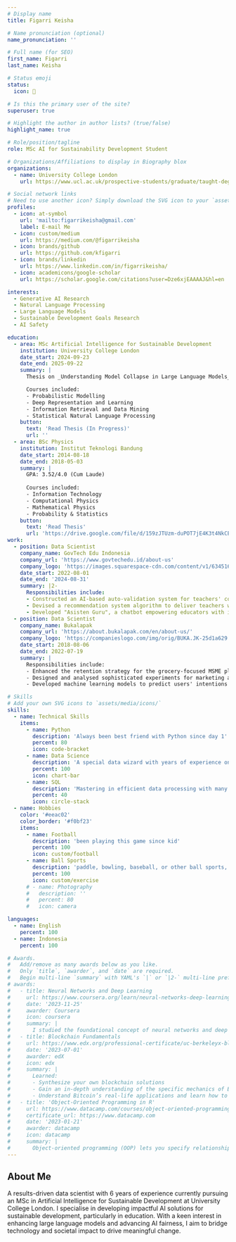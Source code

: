 ```yaml
---
# Display name
title: Figarri Keisha

# Name pronunciation (optional)
name_pronunciation: ''

# Full name (for SEO)
first_name: Figarri
last_name: Keisha

# Status emoji
status:
  icon: 🤖

# Is this the primary user of the site?
superuser: true

# Highlight the author in author lists? (true/false)
highlight_name: true

# Role/position/tagline
role: MSc AI for Sustainability Development Student

# Organizations/Affiliations to display in Biography blox
organizations:
  - name: University College London
    url: https://www.ucl.ac.uk/prospective-students/graduate/taught-degrees/artificial-intelligence-sustainable-development-msc

# Social network links
# Need to use another icon? Simply download the SVG icon to your `assets/media/icons/` folder.
profiles:
  - icon: at-symbol
    url: 'mailto:figarrikeisha@gmail.com'
    label: E-mail Me
  - icon: custom/medium
    url: https://medium.com/@figarrikeisha
  - icon: brands/github
    url: https://github.com/kfigarri
  - icon: brands/linkedin
    url: https://www.linkedin.com/in/figarrikeisha/
  - icon: academicons/google-scholar
    url: https://scholar.google.com/citations?user=Dze6xjEAAAAJ&hl=en

interests:
  - Generative AI Research
  - Natural Language Processing
  - Large Language Models
  - Sustainable Development Goals Research
  - AI Safety 

education:
  - area: MSc Artificial Intelligence for Sustainable Development
    institution: University College London
    date_start: 2024-09-23
    date_end: 2025-09-22
    summary: |
      Thesis on _Understanding Model Collapse in Large Language Models_, a degradation in factual accuracy that arises under recursive synthetic training. Supervised by [Prof Philip Treleaven](http://www0.cs.ucl.ac.uk/staff/p.treleaven/) and in collaboration with [Holistic AI](https://www.holisticai.com/about).

      Courses included:
      - Probabilistic Modelling
      - Deep Representation and Learning
      - Information Retrieval and Data Mining
      - Statistical Natural Language Processing
    button:
      text: 'Read Thesis (In Progress)'
      url: ''
  - area: BSc Physics
    institution: Institut Teknologi Bandung
    date_start: 2014-08-18
    date_end: 2018-05-03
    summary: |
      GPA: 3.52/4.0 (Cum Laude)
      
      Courses included:
      - Information Technology
      - Computational Physics
      - Mathematical Physics
      - Probability & Statistics
    button:
      text: 'Read Thesis'
      url: 'https://drive.google.com/file/d/159zJTUzm-duPOT7jE4K3t4NkCEVu1xM5/view?usp=drive_link'
work:
  - position: Data Scientist
    company_name: GovTech Edu Indonesia
    company_url: 'https://www.govtechedu.id/about-us'
    company_logo: 'https://images.squarespace-cdn.com/content/v1/634516bde48db10ce13c8279/930e9e3a-54a5-41ef-b461-7c2f86ec0ce4/Logo+Aseet_Reverse+Logo.png'
    date_start: 2022-08-01
    date_end: '2024-08-31'
    summary: |2-
      Responsibilities include:
      - Constructed an AI-based auto-validation system for teachers' competency assessment files, saving the government a substantial 280,000 GBP in manual validation costs in 1 year running.
      - Devised a recommendation system algorithm to deliver teachers with meticulously curated high-quality content, yielding a significant 17% increase in the monthly count of teachers accessing educational materials.
      - Developed "Asisten Guru", a chatbot empowering educators with ideas and suggestions on educational topics, while providing the government with valuable insights from its first controlled AI-educator interaction.
  - position: Data Scientist
    company_name: Bukalapak
    company_url: 'https://about.bukalapak.com/en/about-us/'
    company_logo: 'https://companieslogo.com/img/orig/BUKA.JK-25d1a629.png?t=1720244491'
    date_start: 2018-08-06
    date_end: 2022-07-19
    summary: |
      Responsibilities include:
      - Enhanced the retention strategy for the grocery-focused MSME platform (Mitra Bukalapak) by formulating a customer segmentation methodology grounded in Recency, Frequency, and Monetary (RFM) principles, culminating in a noteworthy 10% augmentation of the monthly retention rate.
      - Designed and analysed sophisticated experiments for marketing and promotional campaign strategies to enhance users' conversion.
      - Developed machine learning models to predict users' intentions in the search feature of marketplace app.

# Skills
# Add your own SVG icons to `assets/media/icons/`
skills:
  - name: Technical Skills
    items:
      - name: Python
        description: 'Always been best friend with Python since day 1'
        percent: 80
        icon: code-bracket
      - name: Data Science
        description: 'A special data wizard with years of experience on crafting actionable insights'
        percent: 100
        icon: chart-bar
      - name: SQL
        description: 'Mastering in efficient data processing with many different language, Postgre, BQ, many else'
        percent: 40
        icon: circle-stack
  - name: Hobbies
    color: '#eeac02'
    color_border: '#f0bf23'
    items:
      - name: Football
        description: 'been playing this game since kid'
        percent: 100
        icon: custom/football
      - name: Ball Sports
        description: 'paddle, bowling, baseball, or other ball sports, name it, i will be there'
        percent: 100
        icon: custom/exercise
      # - name: Photography
      #   description: ''
      #   percent: 80
      #   icon: camera

languages:
  - name: English
    percent: 100
  - name: Indonesia
    percent: 100

# Awards.
#   Add/remove as many awards below as you like.
#   Only `title`, `awarder`, and `date` are required.
#   Begin multi-line `summary` with YAML's `|` or `|2-` multi-line prefix and indent 2 spaces below.
# awards:
#   - title: Neural Networks and Deep Learning
#     url: https://www.coursera.org/learn/neural-networks-deep-learning
#     date: '2023-11-25'
#     awarder: Coursera
#     icon: coursera
#     summary: |
#       I studied the foundational concept of neural networks and deep learning. By the end, I was familiar with the significant technological trends driving the rise of deep learning; build, train, and apply fully connected deep neural networks; implement efficient (vectorized) neural networks; identify key parameters in a neural network’s architecture; and apply deep learning to your own applications.
#   - title: Blockchain Fundamentals
#     url: https://www.edx.org/professional-certificate/uc-berkeleyx-blockchain-fundamentals
#     date: '2023-07-01'
#     awarder: edX
#     icon: edx
#     summary: |
#       Learned:
#       - Synthesize your own blockchain solutions
#       - Gain an in-depth understanding of the specific mechanics of Bitcoin
#       - Understand Bitcoin’s real-life applications and learn how to attack and destroy Bitcoin, Ethereum, smart contracts and Dapps, and alternatives to Bitcoin’s Proof-of-Work consensus algorithm
#   - title: 'Object-Oriented Programming in R'
#     url: https://www.datacamp.com/courses/object-oriented-programming-with-s3-and-r6-in-r
#     certificate_url: https://www.datacamp.com
#     date: '2023-01-21'
#     awarder: datacamp
#     icon: datacamp
#     summary: |
#       Object-oriented programming (OOP) lets you specify relationships between functions and the objects that they can act on, helping you manage complexity in your code. This is an intermediate level course, providing an introduction to OOP, using the S3 and R6 systems. S3 is a great day-to-day R programming tool that simplifies some of the functions that you write. R6 is especially useful for industry-specific analyses, working with web APIs, and building GUIs.
---
```


## About Me

A results-driven data scientist with 6 years of experience currently pursuing an MSc in Artificial Intelligence for Sustainable Development at University College London. I specialise in developing impactful AI solutions for sustainable development, particularly in education. With a keen interest in enhancing large language models and advancing AI fairness, I aim to bridge technology and societal impact to drive meaningful change.
